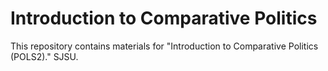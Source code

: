 # Introduction to Comparative Politics 

This repository contains materials for "Introduction to Comparative Politics (POLS2)."  SJSU. 
